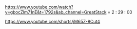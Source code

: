 https://www.youtube.com/watch?v=gbocZlm71nE&t=1792s&ab_channel=GreatStack = 2 : 29 : 00


https://www.youtube.com/shorts/jM65Z-8Cut4
